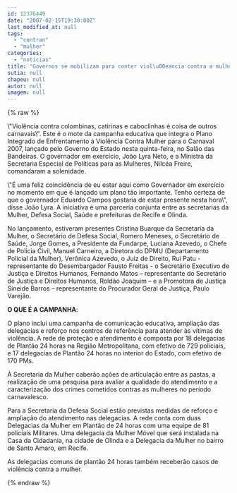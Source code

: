 ```yaml
---
id: 12376449
date: "2007-02-15T19:30:00Z"
last_modified_at: null
tags:
  - "contran"
  - "mulher"
categories:
  - "noticias"
title: "Governos se mobilizam para conter viol\u00eancia contra a mulher"
sutia: null
chapeu: null
autor: null
imagem: null
---
```

{% raw %}
<p><P>\"Violência contra colombinas, catirinas e caboclinhas é coisa de outros carnavais\". Este é o mote da campanha educativa que integra o Plano Integrado de Enfrentamento à Violência Contra Mulher para o Carnaval 2007, lançado pelo Governo do Estado nesta quinta-feira, no Salão das Bandeiras. O governador em exercício, João Lyra Neto, e a Ministra da Secretaria Especial de Políticas para as Mulheres, Nilcéa Freire, comandaram a solenidade.</P></p>
<p><P>\"É uma feliz coincidência de eu estar aqui como Governador em exercício no momento em que é lançado um plano tão importante. Tenho certeza de que o governador Eduardo Campos gostaria de estar presente nesta hora\", disse João Lyra. A iniciativa é uma parceria conjunta entre as secretarias da Mulher, Defesa Social, Saúde e prefeituras de Recife e Olinda. </P></p>
<p><P>No lançamento, estiveram presentes Cristina Buarque da Secretaria da Mulher, o Secretário de Defesa Social, Romero Meneses, o Secretário de Saúde, Jorge Gomes, a Presidente da Fundarpe, Luciana Azevedo, o Chefe de Polícia Civil, Manuel Carneiro, a Diretora do DPMU (Departamento Policial da Mulher), Verônica Azevedo, o Juiz de Direito, Rui Patu - representante do Desembargador Fausto Freitas - o Secretário Executivo de Justiça e Direitos Humanos, Fernando Matos – representante do Secretário de Justiça e Direitos Humanos, Roldão Joaquim – e a Promotora de Justiça Sineide Barros – representante do Procurador Geral de Justiça, Paulo Varejão.</P></p>
<p><P><STRONG>O QUE É A CAMPANHA</STRONG>: </P></p>
<p><P>O plano inclui uma campanha de comunicação educativa, ampliação das delegacias e reforço nos centros de referência para atender às vítimas de violência. A rede de proteção e atendimento é composta por 18 delegacias de Plantão 24 horas na Região Metropolitana, com efetivo de 729 policiais, e 17 delegacias de Plantão 24 horas no interior do Estado, com efetivo de 170 PMs.</P></p>
<p><P>À Secretaria da Mulher caberão ações de articulação entre as pastas, a realização de uma pesquisa para avaliar a qualidade do atendimento e a caracterização dos crimes cometidos contras as mulheres no período carnavalesco.</P></p>
<p><P>Para a Secretaria da Defesa Social estão previstas medidas de reforço e ampliação do atendimento nas delegacias. A rede conta com duas Delegacias da Mulher em Plantão de 24 horas com uma equipe de 81 policiais Militares. Uma delegacia da Mulher Móvel que será instalada na Casa da Cidadania, na cidade de Olinda e a Delegacia da Mulher no bairro de Santo Amaro, em Recife.</P></p>
<p><P>As delegacias comuns de plantão 24 horas também receberão casos de violência contra a mulher.</P> </p>
{% endraw %}